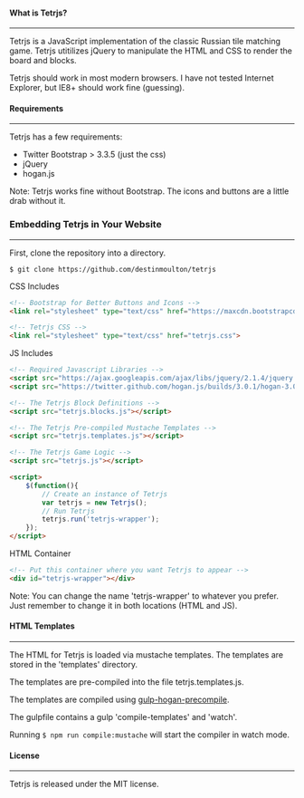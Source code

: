 #### What is Tetrjs?
***
Tetrjs is a JavaScript implementation of the classic Russian tile matching game. Tetrjs utitilizes jQuery to manipulate the HTML and CSS to render the board and blocks.

Tetrjs should work in most modern browsers. I have not tested Internet Explorer, but IE8+ should work fine (guessing).

#### Requirements
***
Tetrjs has a few requirements:

* Twitter Bootstrap > 3.3.5 (just the css)
* jQuery
* hogan.js

Note: Tetrjs works fine without Bootstrap. The icons and buttons are a little drab without it.

### Embedding Tetrjs in Your Website
***
First, clone the repository into a directory.

`$ git clone https://github.com/destinmoulton/tetrjs`

CSS Includes
```html
<!-- Bootstrap for Better Buttons and Icons -->
<link rel="stylesheet" type="text/css" href="https://maxcdn.bootstrapcdn.com/bootstrap/3.3.7/css/bootstrap.min.css">

<!-- Tetrjs CSS -->
<link rel="stylesheet" type="text/css" href="tetrjs.css">
```

JS Includes
```html
<!-- Required Javascript Libraries -->
<script src="https://ajax.googleapis.com/ajax/libs/jquery/2.1.4/jquery.min.js"></script>
<script src="https://twitter.github.com/hogan.js/builds/3.0.1/hogan-3.0.1.js"></script>

<!-- The Tetrjs Block Definitions -->
<script src="tetrjs.blocks.js"></script>

<!-- The Tetrjs Pre-compiled Mustache Templates -->
<script src="tetrjs.templates.js"></script>

<!-- The Tetrjs Game Logic -->
<script src="tetrjs.js"></script>

<script>
    $(function(){
        // Create an instance of Tetrjs
        var tetrjs = new Tetrjs();
        // Run Tetrjs
        tetrjs.run('tetrjs-wrapper');
    });
</script>
```

HTML Container
```html
<!-- Put this container where you want Tetrjs to appear -->
<div id="tetrjs-wrapper"></div>
```

Note: You can change the name 'tetrjs-wrapper' to whatever you prefer. Just remember to change it in both locations (HTML and JS).

#### HTML Templates
***
The HTML for Tetrjs is loaded via mustache templates. The templates are stored in the 'templates' directory.

The templates are pre-compiled into the file tetrjs.templates.js.

The templates are compiled using [gulp-hogan-precompile](https://github.com/eneko89/gulp-hogan-precompile).

The gulpfile contains a gulp 'compile-templates' and 'watch'.

Running `$ npm run compile:mustache` will start the compiler in watch mode.

#### License
***
Tetrjs is released under the MIT license.


